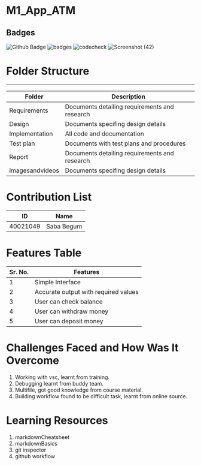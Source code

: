 # M1_App_ATM
## Badges
![Github Badge](https://img.shields.io/badge/Code%20grade-B-brightgreen)
![badges](https://img.shields.io/badge/built-passing-brightgreen)
![codecheck](https://img.shields.io/badge/Code%20Quality%20Score-80-brightgreen)
![Screenshot (42)](https://user-images.githubusercontent.com/94221735/143087574-8548a7b1-ffe0-4642-89e3-2d1e5576fb1e.png)

# Folder Structure

---

| Folder | Description                                            |
| ------ | --------------------------------------------           |
| Requirements  | Documents detailing requirements and research   |
| Design  | Documents specifing design details                    |
| Implementation | All code and documentation                     |
| Test plan   | Documents with test plans and procedures          |
| Report | Documents detailing requirements and research          |
| Imagesandvideos| Documents specifing design details             |

# Contribution List
| ID | Name                                            |
| ------ | --------------------------------------------           |
| 40021049  | Saba Begum  |

# Features Table
|Sr. No. |	Features                                              |
| ------ | --------------------------------------------           |
|1	 |Simple Interface |
|2	 |Accurate output with required values |
|3	 |User can check balance |
|4	 |User can withdraw money |
|5	 |User can deposit money |

# Challenges Faced and How Was It Overcome
1. Working with vsc, learnt from training.
2. Debugging learnt from buddy team.
3. Multifile, got good knowledge from course material.
4. Building workflow found to be difficult task, learnt from online source.

# Learning Resources
1. markdownCheatsheet
2. markdownBasics
3. git inspector
4. github workflow
